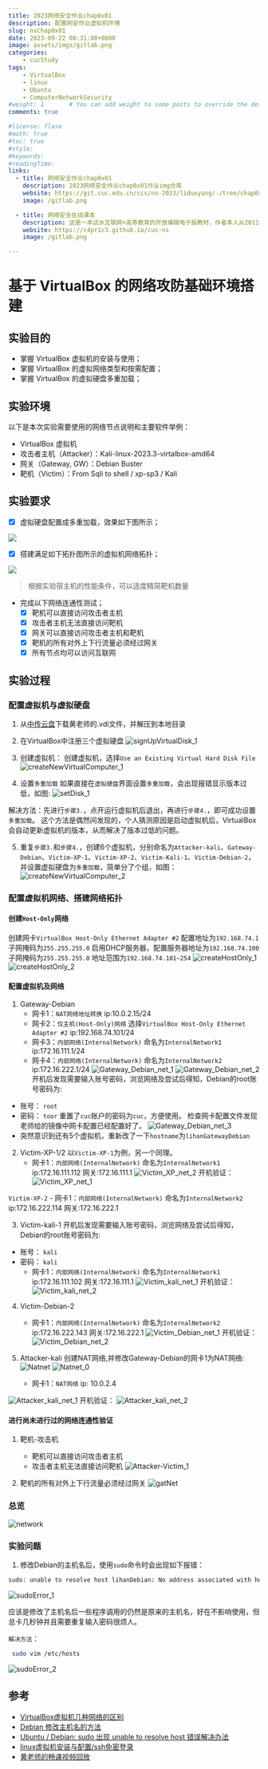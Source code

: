 ```yaml
---
title: 2023网络安全作业chap0x01
description: 配置网安作业虚拟机环境
slug: nsChap0x01
date: 2023-09-22 00:31:00+0800
image: assets/imgs/gitlab.png
categories:
    - cucStudy
tags:
    - VirtualBox
    - linux
    - Ubuntu
    - ComputerNetworkSecurity
#weight: 1       # You can add weight to some posts to override the default sorting (date descending)
comments: true

#license: flase
#math: true
#toc: true
#style: 
#keywords:
#readingTime:
links:
  - title: 网络安全作业chap0x01
    description: 2023网络安全作业chap0x01作业img仓库
    website: https://git.cuc.edu.cn/ccs/ns-2023/liduoyang/-/tree/chap0x01
    image: /gitlab.png

  - title: 网络安全在线课本
    description: 这是一本试水互联网+高等教育的开放编辑电子版教材，作者本人从2011年起在中国传媒大学计算机学院讲授《网络安全》这门课程。在2014年之前，本课程的授课对象是计算机科学与技术专业大三的选修课。从2014年起，本门课程首次面向信息安全专业本科生进行教学。
    website: https://c4pr1c3.github.io/cuc-ns
    image: /gitlab.png

---
```

# 基于 VirtualBox 的网络攻防基础环境搭建

## 实验目的

* 掌握 VirtualBox 虚拟机的安装与使用；
* 掌握 VirtualBox 的虚拟网络类型和按需配置；
* 掌握 VirtualBox 的虚拟硬盘多重加载；

## 实验环境

以下是本次实验需要使用的网络节点说明和主要软件举例：

* VirtualBox 虚拟机
* 攻击者主机（Attacker）：Kali-linux-2023.3-virtalbox-amd64
* 网关（Gateway, GW）：Debian Buster
* 靶机（Victim）：From Sqli to shell / xp-sp3 / Kali

## 实验要求

* [x] 虚拟硬盘配置成多重加载，效果如下图所示；

![](assets/imgs/vb-multi-attach.png)

* [x] 搭建满足如下拓扑图所示的虚拟机网络拓扑；

![](assets/imgs/vb-exp-layout.png)

> 根据实验宿主机的性能条件，可以适度精简靶机数量

* 完成以下网络连通性测试；
    - [x] 靶机可以直接访问攻击者主机
    - [x] 攻击者主机无法直接访问靶机
    - [x] 网关可以直接访问攻击者主机和靶机
    - [x] 靶机的所有对外上下行流量必须经过网关
    - [x] 所有节点均可以访问互联网

## 实验过程

###  配置虚拟机与虚拟硬盘
1. 从[中传云盘](https://kod.cuc.edu.cn/#s/8d01XBZA?passwor2ed=nG8qk)下载黄老师的.vdi文件，并解压到本地目录

2. 在VirtualBox中注册三个虚拟硬盘
![signUpVirtualDisk_1](assets/imgs/signUpVirtualDisk_1.png)

3. 创建虚拟机：
创建虚拟机，选择`Use an Existing Virtual Hard Disk File`
![createNewVirtualComputer_1](assets/imgs/createNewVirtualComputer_1.png)

4. 设置`多重加载`
如果直接在`虚拟硬盘`界面设置`多重加载`，会出现报错显示版本过低，如图:
![setDisk_1](assets/imgs/setDisk_1.png)

解决方法：先进行`步骤3.`，点开运行虚拟机后退出，再进行`步骤4.`，即可成功设置`多重加载`。
这个方法是偶然间发现的，个人猜测原因是启动虚拟机后，VirtualBox会自动更新虚拟机的版本，从而解决了版本过低的问题。

5. 重复`步骤3.`和`步骤4.`，创建6个虚拟机，分别命名为`Attacker-kali`、`Gateway-Debian`、`Victim-XP-1`、`Victim-XP-2`、`Victim-Kali-1`、`Victim-Debian-2`，并设置虚拟硬盘为`多重加载`，简单分了个组，如图：
![createNewVirtualComputer_2](assets/imgs/createNewVirtualComputer_2.png)

### 配置虚拟机网络、搭建网络拓扑
#### 创建`Host-Only`网络
创建网卡`VirtualBox Host-Only Ethernet Adapter #2`
配置地址为`192.168.74.1` 子网掩码为`255.255.255.0`
启用DHCP服务器，配置服务器地址为`192.168.74.100` 子网掩码为`255.255.255.0`
地址范围为`192.168.74.101~254`
![createHostOnly_1](assets/imgs/createHostOnly_1.png)
![createHostOnly_2](assets/imgs/createHostOnly_2.png)

#### 配置虚拟机及网络
1. Gateway-Debian
    - 网卡1：`NAT网络地址转换`
        ip:10.0.2.15/24
    - 网卡2：`仅主机(Host-Only)网络`
        选择`VirtualBox Host-Only Ethernet Adapter #2`
        ip:192.168.74.101/24
    - 网卡3：`内部网络(InternalNetwork)`
        命名为`InternalNetwork1`
        ip:172.16.111.1/24
    - 网卡4：`内部网络(InternalNetwork)`
        命名为`InternalNetwork2`
        ip:172.16.222.1/24
![Gateway_Debian_net_1](assets/imgs/Gateway_Debian_net_1.png)
![Gateway_Debian_net_2](assets/imgs/Gateway_Debian_net_2.png)
开机后发现需要输入账号密码，浏览网络及尝试后得知，Debian的root账号密码为:
- 账号： `root`
- 密码： `toor`
重置了`cuc`账户的密码为`cuc`，方便使用。
检查网卡配置文件发现老师给的镜像中网卡配置已经配置好了。
![Gateway_Debian_net_3](assets/imgs/Gateway_Debian_net_3.png)
- 突然意识到还有5个虚拟机，重新改了一下`hostname`为`lihanGatewayDebian`

2. Victim-XP-1/2
以`Victim-XP-1`为例，另一个同理。
    - 网卡1：`内部网络(InternalNetwork)`
        命名为`InternalNetwork1`
        ip:172.16.111.112
        网关:172.16.111.1
![Victim_XP_net_2](assets/imgs/Victim_XP_net_2.png)
开机验证：
![Victim_XP_net_1](assets/imgs/Victim_XP_net_1.png)

`Victim-XP-2`
    - 网卡1：`内部网络(InternalNetwork)`
        命名为`InternalNetwork2`
        ip:172.16.222.114
        网关:172.16.222.1

3. Victim-kali-1
开机后发现需要输入账号密码，浏览网络及尝试后得知，Debian的root账号密码为:
- 账号： `kali`
- 密码： `kali`
    - 网卡1：`内部网络(InternalNetwork)`
        命名为`InternalNetwork1`
        ip:172.16.111.102
        网关:172.16.111.1
![Victim_kali_net_1](assets/imgs/Victim_kali_net_1.png)
开机验证：
![Victim_kali_net_2](assets/imgs/Victim_kali_net_2.png)

4. Victim-Debian-2
    - 网卡1：`内部网络(InternalNetwork)`
        命名为`InternalNetwork2`
        ip:172.16.222.143
        网关:172.16.222.1
![Victim_Debian_net_1](assets/imgs/Victim_Debian_net_1.png)
开机验证：
![Victim_Debian_net_2](assets/imgs/Victim_Debian_net_2.png)


5. Attacker-kali
创建NAT网络,并修改Gateway-Debian的网卡1为NAT网络:
![Natnet](assets/imgs/Natnet.png)
![Natnet_0](assets/imgs/Natnet_0.png)
    - 网卡1：`NAT网络`
        ip: 10.0.2.4

![Attacker_kali_net_1](assets/imgs/Attacker_kali_net_1.png)
开机验证：
![Attacker_kali_net_2](assets/imgs/Attacker_kali_net_2.png)

#### 进行尚未进行过的网络连通性验证

1. 靶机-攻击机
    - 靶机可以直接访问攻击者主机
    - 攻击者主机无法直接访问靶机
![Attacker-Victim_1](assets/imgs/Attacker-Victim_1.png)

2. 靶机的所有对外上下行流量必须经过网关
![gatNet](assets/imgs/gateNet.png)

### 总览
![network](assets/imgs/Network.png)


### 实验问题

1. 修改Debian的主机名后，使用`sudo`命令时会出现如下报错：
```bash
sudo: unable to resolve host lihanDebian: No address associated with hostname
```
![sudoError_1](assets/imgs/debug_1_2.png)

应该是修改了主机名后一些程序调用的仍然是原来的主机名，好在不影响使用，但总卡几秒钟并且需要重复输入密码很烦人。

`解决方法`：
```bash
 sudo vim /etc/hosts
```
![sudoError_2](assets/imgs/debug_1_1.png)



## 参考
- [VirtualBox虚拟机几种网络的区别](https://lihan3238.github.io/p/virtualnetwork/)
- [Debian 修改主机名的方法](https://www.xxapp.net/12209.html)
- [Ubuntu / Debian: sudo 出现 unable to resolve host 错误解决办法](https://www.bilibili.com/read/cv20438982/)
- [linux虚拟机安装与配置/ssh免密登录](https://lihan3238.github.io/p/linuxstudy/#ssh%E5%85%8D%E5%AF%86%E7%99%BB%E5%BD%95)
- [黄老师的畅课视频回放](http://courses.cuc.edu.cn/course/111120/learning-activity/full-screen#/561690)

